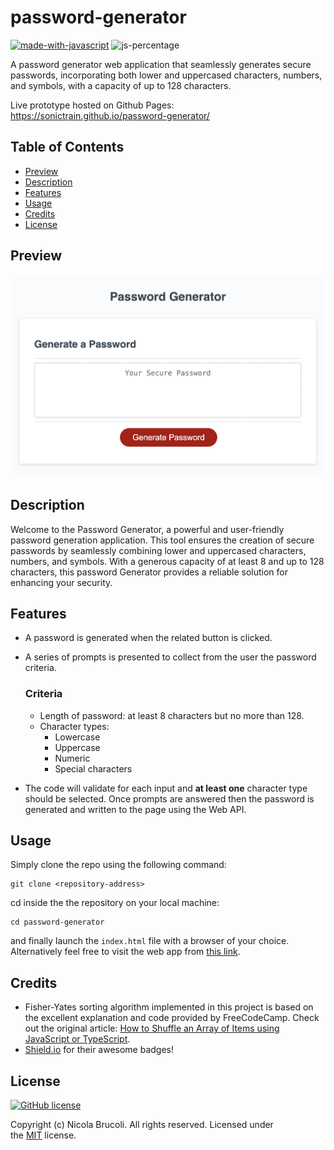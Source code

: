 # password-generator
[![made-with-javascript](https://img.shields.io/badge/Made%20with-JavaScript-1f425f.svg)](https://www.javascript.com) ![js-percentage](https://img.shields.io/badge/JavaScript-58.8-blue)

A password generator web application that seamlessly generates secure passwords, incorporating both lower and uppercased characters, numbers, and symbols, with a capacity of up to 128 characters.

Live prototype hosted on Github Pages: https://sonictrain.github.io/password-generator/

## Table of Contents 
- [Preview](#preview)
- [Description](#description)
- [Features](#features)
- [Usage](#usage)
- [Credits](#credits)
- [License](#license)

## Preview
![webapp preview screenshot](./assets/images/password-generator-app-preview.png)

## Description
Welcome to the Password Generator, a powerful and user-friendly password generation application. This tool ensures the creation of secure passwords by seamlessly combining lower and uppercased characters, numbers, and symbols. With a generous capacity of at least 8 and up to 128 characters, this password Generator provides a reliable solution for enhancing your security.

## Features
- A password is generated when the related button is clicked.
- A series of prompts is presented to collect from the user the password criteria.
    ### Criteria
    - Length of password: at least 8 characters but no more than 128.
    - Character types:
        - Lowercase
        - Uppercase
        - Numeric
        - Special characters

- The code will validate for each input and **at least one** character type should be selected.
Once prompts are answered then the password is generated and written to the page using the Web API.

## Usage
Simply clone the repo using the following command:
```
git clone <repository-address>
```

cd inside the the repository on your local machine:
```
cd password-generator
```

and finally launch the `index.html` file with a browser of your choice.
Alternatively feel free to visit the web app from [this link](https://sonictrain.github.io/nicola-brucoli-portfolio/).

## Credits
- Fisher-Yates sorting algorithm implemented in this project is based on the excellent explanation and code provided by FreeCodeCamp. Check out the original article: [How to Shuffle an Array of Items using JavaScript or TypeScript](https://www.freecodecamp.org/news/how-to-shuffle-an-array-of-items-using-javascript-or-typescript/).
- [Shield.io](https://shields.io/) for their awesome badges!

## License
[![GitHub license](https://img.shields.io/github/license/Naereen/StrapDown.js.svg)](https://github.com/Naereen/StrapDown.js/blob/master/LICENSE)

Copyright (c) Nicola Brucoli. All rights reserved.
Licensed under the [MIT](./LICENSE) license.